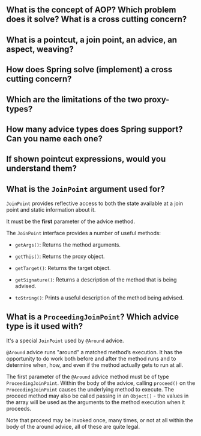 ## What is the concept of AOP? Which problem does it solve? What is a cross cutting concern?

## What is a pointcut, a join point, an advice, an aspect, weaving?

## How does Spring solve (implement) a cross cutting concern?

## Which are the limitations of the two proxy-types?

## How many advice types does Spring support? Can you name each one?

## If shown pointcut expressions, would you understand them?

## What is the `JoinPoint` argument used for?

`JoinPoint` provides reflective access to both the state available at a join point and static information about it.

It must be the **first** parameter of the advice method.

The `JoinPoint` interface provides a number of useful methods:

- `getArgs()`: Returns the method arguments.

- `getThis()`: Returns the proxy object.

- `getTarget()`: Returns the target object.

- `getSignature()`: Returns a description of the method that is being advised.

- `toString()`: Prints a useful description of the method being advised.



## What is a `ProceedingJoinPoint`? Which advice type is it used with?

It's a special `JoinPoint` used by `@Around` advice.

`@Around` advice runs "around" a matched method’s execution. It has the opportunity to do work both before and after the method runs and to determine when, how, and even if the method actually gets to run at all.

The first parameter of the `@Around` advice method must be of type `ProceedingJoinPoint`. Within the body of the advice, calling `proceed()` on the `ProceedingJoinPoint` causes the underlying method to execute. The proceed method may also be called passing in an `Object[]` - the values in the array will be used as the arguments to the method execution when it proceeds.

Note that proceed may be invoked once, many times, or not at all within the body of the around advice, all of these are quite legal.
